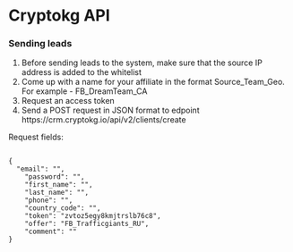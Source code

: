 <h1>Cryptokg API</h1>

<h3>Sending leads</h3>
<ol>
  <li>Before sending leads to the system, make sure that the source IP address is added to the whitelist</li>
  <li>Come up with a name for your affiliate in the format Source_Team_Geo. For example - FB_DreamTeam_CA</li>
  <li>Request an access token</li>
  <li>Send a POST request in JSON format to edpoint https://crm.cryptokg.io/api/v2/clients/create</li>
</ol>

<p>Request fields:</p>
<code>
{
  "email": "", 
    "password": "",
    "first_name": "",
    "last_name": "",
    "phone": "",
    "country_code": "",
    "token": "zvtoz5egy8kmjtrslb76c8",
    "offer": "FB_Trafficgiants_RU",
    "comment": ""
}
</code>
